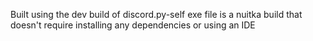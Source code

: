 Built using the dev build of discord.py-self
exe file is a nuitka build that doesn't require installing any dependencies or using an IDE
